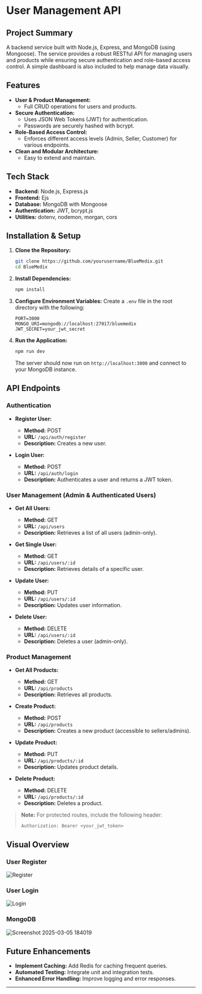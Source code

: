 
# User Management API

## Project Summary
A backend service built with Node.js, Express, and MongoDB (using Mongoose). The service provides a robust RESTful API for managing users and products while ensuring secure authentication and role-based access control. A simple dashboard is also included to help manage data visually.

## Features
- **User & Product Management:**  
  - Full CRUD operations for users and products.
- **Secure Authentication:**  
  - Uses JSON Web Tokens (JWT) for authentication.
  - Passwords are securely hashed with bcrypt.
- **Role-Based Access Control:**  
  - Enforces different access levels (Admin, Seller, Customer) for various endpoints.
- **Clean and Modular Architecture:**  
  - Easy to extend and maintain.

## Tech Stack
- **Backend:** Node.js, Express.js
- **Frontend:** Ejs 
- **Database:** MongoDB with Mongoose
- **Authentication:** JWT, bcrypt.js
- **Utilities:** dotenv, nodemon, morgan, cors

## Installation & Setup

1. **Clone the Repository:**
   ```bash
   git clone https://github.com/yourusername/BlueMedix.git
   cd BlueMedix
   ```

2. **Install Dependencies:**
   ```bash
   npm install
   ```

3. **Configure Environment Variables:**
   Create a `.env` file in the root directory with the following:
   ```dotenv
   PORT=3000
   MONGO_URI=mongodb://localhost:27017/bluemedix
   JWT_SECRET=your_jwt_secret
   ```

4. **Run the Application:**
   ```bash
   npm run dev
   ```
   The server should now run on `http://localhost:3000` and connect to your MongoDB instance.

## API Endpoints

### Authentication
- **Register User:**  
  - **Method:** POST  
  - **URL:** `/api/auth/register`  
  - **Description:** Creates a new user.
  
- **Login User:**  
  - **Method:** POST  
  - **URL:** `/api/auth/login`  
  - **Description:** Authenticates a user and returns a JWT token.

### User Management (Admin & Authenticated Users)
- **Get All Users:**  
  - **Method:** GET  
  - **URL:** `/api/users`  
  - **Description:** Retrieves a list of all users (admin-only).
  
- **Get Single User:**  
  - **Method:** GET  
  - **URL:** `/api/users/:id`  
  - **Description:** Retrieves details of a specific user.
  
- **Update User:**  
  - **Method:** PUT  
  - **URL:** `/api/users/:id`  
  - **Description:** Updates user information.
  
- **Delete User:**  
  - **Method:** DELETE  
  - **URL:** `/api/users/:id`  
  - **Description:** Deletes a user (admin-only).

### Product Management
- **Get All Products:**  
  - **Method:** GET  
  - **URL:** `/api/products`  
  - **Description:** Retrieves all products.
  
- **Create Product:**  
  - **Method:** POST  
  - **URL:** `/api/products`  
  - **Description:** Creates a new product (accessible to sellers/admins).
  
- **Update Product:**  
  - **Method:** PUT  
  - **URL:** `/api/products/:id`  
  - **Description:** Updates product details.
  
- **Delete Product:**  
  - **Method:** DELETE  
  - **URL:** `/api/products/:id`  
  - **Description:** Deletes a product.

> **Note:** For protected routes, include the following header:
> ```
> Authorization: Bearer <your_jwt_token>
> ```

## Visual Overview

### User Register
![Register](https://github.com/user-attachments/assets/c56da892-76e3-4129-a503-6d7852bd2f5f)

### User Login
![Login](https://github.com/user-attachments/assets/838813fb-40fa-47cb-845f-2a4bf1def16f)

### MongoDB 
![Screenshot 2025-03-05 184019](https://github.com/user-attachments/assets/0755225d-509f-49d4-90bd-de563a6b3d02)


## Future Enhancements
- **Implement Caching:** Add Redis for caching frequent queries.
- **Automated Testing:** Integrate unit and integration tests.
- **Enhanced Error Handling:** Improve logging and error responses.

---

